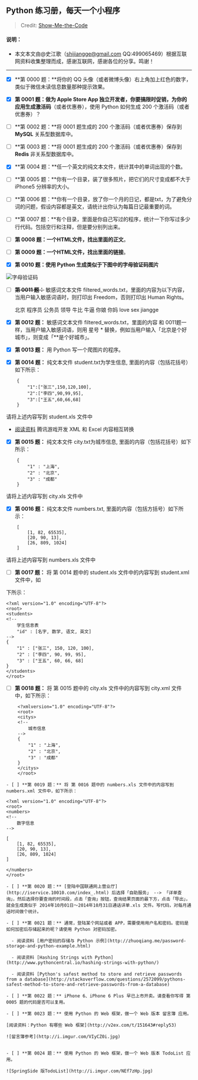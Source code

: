 ## Python 练习册，每天一个小程序 ##

> Credit: [Show-Me-the-Code](https://github.com/Show-Me-the-Code/show-me-the-code)

#### 说明： ####

- 本文本文由@史江歌（shijiangge@gmail.com  QQ:499065469）根据互联网资料收集整理而成，感谢互联网，感谢各位的分享。鸣谢！


----------

- [x] **第 0000 题：**将你的 QQ 头像（或者微博头像）右上角加上红色的数字，类似于微信未读信息数量那种提示效果。

- [x] **第 0001 题：**做为 Apple Store App 独立开发者，你要搞限时促销，为你的应用**生成激活码**（或者优惠券），使用 Python 如何生成 200 个激活码（或者优惠券）？

- [ ] **第 0002 题：**将 0001 题生成的 200 个激活码（或者优惠券）保存到 **MySQL** 关系型数据库中。

- [ ] **第 0003 题：**将 0001 题生成的 200 个激活码（或者优惠券）保存到 **Redis** 非关系型数据库中。

- [x] **第 0004 题：**任一个英文的纯文本文件，统计其中的单词出现的个数。

- [ ] **第 0005 题：**你有一个目录，装了很多照片，把它们的尺寸变成都不大于 iPhone5 分辨率的大小。

- [ ] **第 0006 题：**你有一个目录，放了你一个月的日记，都是txt，为了避免分词的问题，假设内容都是英文，请统计出你认为每篇日记最重要的词。

- [ ] **第 0007 题：**有个目录，里面是你自己写过的程序，统计一下你写过多少行代码。包括空行和注释，但是要分别列出来。

- [ ] **第 0008 题：**一个HTML文件，找出里面的**正文**。

- [ ] **第 0009 题：**一个HTML文件，找出里面的**链接**。

- [x] **第 0010 题：**使用 Python 生成类似于下图中的**字母验证码图片**

![字母验证码](http://i.imgur.com/aVhbegV.jpg)


- [ ] ~~**第 0011 题：**~~ 敏感词文本文件 filtered_words.txt，里面的内容为以下内容，当用户输入敏感词语时，则打印出 Freedom，否则打印出 Human Rights。

    北京
    程序员
    公务员
    领导
    牛比
    牛逼
    你娘
    你妈
    love
    sex
    jiangge

- [x] **第 0012 题：** 敏感词文本文件 filtered_words.txt，里面的内容 和 0011题一样，当用户输入敏感词语，则用 星号 * 替换，例如当用户输入「北京是个好城市」，则变成「**是个好城市」。

- [x] **第 0013 题：** 用 Python 写一个爬图片的程序。


- [x] **第 0014 题：** 纯文本文件 student.txt为学生信息, 里面的内容（包括花括号）如下所示：
```
    {
        "1":["张三",150,120,100],
        "2":["李四",90,99,95],
        "3":["王五",60,66,68]
    }
```
请将上述内容写到 student.xls 文件中

- [阅读资料](http://www.cnblogs.com/skynet/archive/2013/05/06/3063245.html) 腾讯游戏开发 XML 和 Excel 内容相互转换

- [x] **第 0015 题：** 纯文本文件 city.txt为城市信息, 里面的内容（包括花括号）如下所示：
```
    {
        "1" : "上海",
        "2" : "北京",
        "3" : "成都"
    }
```
请将上述内容写到 city.xls 文件中


- [x] **第 0016 题：** 纯文本文件 numbers.txt, 里面的内容（包括方括号）如下所示：
```
    [
        [1, 82, 65535],
        [20, 90, 13],
        [26, 809, 1024]
    ]
```
请将上述内容写到 numbers.xls 文件中

- [ ] **第 0017 题：** 将 第 0014 题中的 student.xls 文件中的内容写到 student.xml 文件中，如

下所示：

    <?xml version="1.0" encoding="UTF-8"?>
    <root>
    <students>
    <!--
    	学生信息表
    	"id" : [名字, 数学, 语文, 英文]
    -->
    {
    	"1" : ["张三", 150, 120, 100],
    	"2" : ["李四", 90, 99, 95],
    	"3" : ["王五", 60, 66, 68]
    }
    </students>
    </root>


- [ ] **第 0018 题：** 将 第 0015 题中的 city.xls 文件中的内容写到 city.xml 文件中，如下所示：

   ```
    <?xmlversion="1.0" encoding="UTF-8"?>
    <root>
    <citys>
    <!--
    	城市信息
    -->
    {
    	"1" : "上海",
    	"2" : "北京",
    	"3" : "成都"
    }
    </citys>
    </root>
```
- [ ] **第 0019 题：** 将 第 0016 题中的 numbers.xls 文件中的内容写到 numbers.xml 文件中，如下所示：

```
    <?xml version="1.0" encoding="UTF-8"?>
    <root>
    <numbers>
    <!--
    	数字信息
    -->

    [
    	[1, 82, 65535],
    	[20, 90, 13],
    	[26, 809, 1024]
    ]

    </numbers>
    </root>
```
- [ ] **第 0020 题：** [登陆中国联通网上营业厅](http://iservice.10010.com/index_.html) 后选择「自助服务」 --> 「详单查询」，然后选择你要查询的时间段，点击「查询」按钮，查询结果页面的最下方，点击「导出」，就会生成类似于 2014年10月01日～2014年10月31日通话详单.xls 文件。写代码，对每月通话时间做个统计。

- [ ] **第 0021 题：** 通常，登陆某个网站或者 APP，需要使用用户名和密码。密码是如何加密后存储起来的呢？请使用 Python 对密码加密。

  - 阅读资料 [用户密码的存储与 Python 示例](http://zhuoqiang.me/password-storage-and-python-example.html)

  - 阅读资料 [Hashing Strings with Python](http://www.pythoncentral.io/hashing-strings-with-python/)

  - 阅读资料 [Python's safest method to store and retrieve passwords from a database](http://stackoverflow.com/questions/2572099/pythons-safest-method-to-store-and-retrieve-passwords-from-a-database)

- [ ] **第 0022 题：** iPhone 6、iPhone 6 Plus 早已上市开卖。请查看你写得 第 0005 题的代码是否可以复用。

- [ ] **第 0023 题：** 使用 Python 的 Web 框架，做一个 Web 版本 留言簿 应用。

[阅读资料：Python 有哪些 Web 框架](http://v2ex.com/t/151643#reply53)

![留言簿参考](http://i.imgur.com/VIyCZ0i.jpg)


- [ ] **第 0024 题：** 使用 Python 的 Web 框架，做一个 Web 版本 TodoList 应用。

![SpringSide 版TodoList](http://i.imgur.com/NEf7zHp.jpg)
